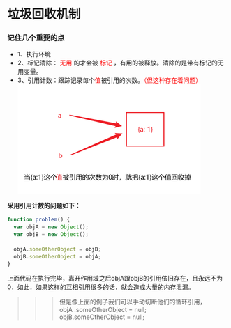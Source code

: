 # 垃圾回收机制

### 记住几个重要的点
+ 1、执行环境
+ 2、标记清除：
  <font color="red">无用</font>
  的才会被
  <font color="red">标记</font>
  ，有用的被释放。清除的是带有标记的无用变量。
+ 3、引用计数：跟踪记录每个<font color="red">值</font>被引用的次数。<font color="red">（但这种存在着问题）</font>  
![image](./assets/1.png)

<b>
  采用引用计数的问题如下：
</b>  

```javascript
function problem() {
  var objA = new Object();
  var objB = new Object();

  objA.someOtherObject = objB;
  objB.someOtherObject = objA;
}
```
上面代码在执行完毕，离开作用域之后objA跟objB的引用依旧存在，且永远不为0，如此，如果这样的互相引用很多的话，就会造成大量的内存泄漏。  
>>> 但是像上面的例子我们可以手动切断他们的循环引用，  
objA .someOtherObject = null;  
objB.someOtherObject = null;  
